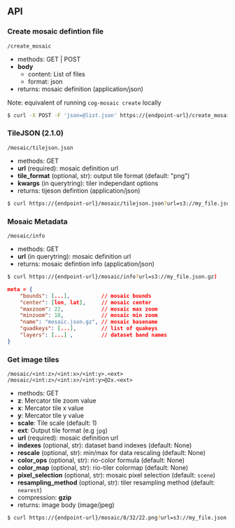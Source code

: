 ## API


### Create mosaic defintion file
`/create_mosaic`

- methods: GET | POST
- **body**
  - content: List of files
  - format: json
- returns: mosaic definition (application/json)

Note: equivalent of running `cog-mosaic create` locally 

```bash
$ curl -X POST -F 'json=@list.json' https://{endpoint-url}/create_mosaic`
```

### TileJSON (2.1.0)
`/mosaic/tilejson.json`

- methods: GET
- **url** (required): mosaic definition url
- **tile_format** (optional, str): output tile format (default: "png")
- **kwargs** (in querytring): tiler independant options
- returns: tijeson defintion (application/json)

```bash
$ curl https://{endpoint-url}/mosaic/tilejson.json?url=s3://my_file.json.gz
```

### Mosaic Metadata
`/mosaic/info`

- methods: GET
- **url** (in querytring): mosaic definition url
- returns: mosaic defintion info (application/json)

```bash
$ curl https://{endpoint-url}/mosaic/info?url=s3://my_file.json.gz)
```

```json
meta = {
    "bounds": [...],          // mosaic bounds
    "center": [lon, lat],     // mosaic center
    "maxzoom": 22,            // mosaic max zoom
    "minzoom": 18,            // mosaic min zoom
    "name": "mosaic.json.gz", // mosaic basename
    "quadkeys": [...],        // list of quakeys
    "layers": [...] ,         // dataset band names
}
```

### Get image tiles
`/mosaic/<int:z>/<int:x>/<int:y>.<ext>`
`/mosaic/<int:z>/<int:x>/<int:y>@2x.<ext>`

- methods: GET
- **z**: Mercator tile zoom value
- **x**: Mercator tile x value
- **y**: Mercator tile y value
- **scale**: Tile scale (default: 1)
- **ext**: Output tile format (e.g `jpg`)
- **url** (required): mosaic definition url
- **indexes** (optional, str): dataset band indexes (default: None)
- **rescale** (optional, str): min/max for data rescaling (default: None)
- **color_ops** (optional, str): rio-color formula (default: None)
- **color_map** (optional, str): rio-tiler colormap (default: None)
- **pixel_selection** (optional, str): mosaic pixel selection (default: `scene`)
- **resampling_method** (optional, str): tiler resampling method (default: `nearest`)
- compression: **gzip**
- returns: image body (image/jpeg)

```bash
$ curl https://{endpoint-url}/mosaic/8/32/22.png?url=s3://my_file.json.gz&indexes=1,2,3&rescale=100,3000&color_ops=Gamma RGB 3&pixel_selection=darkest
```